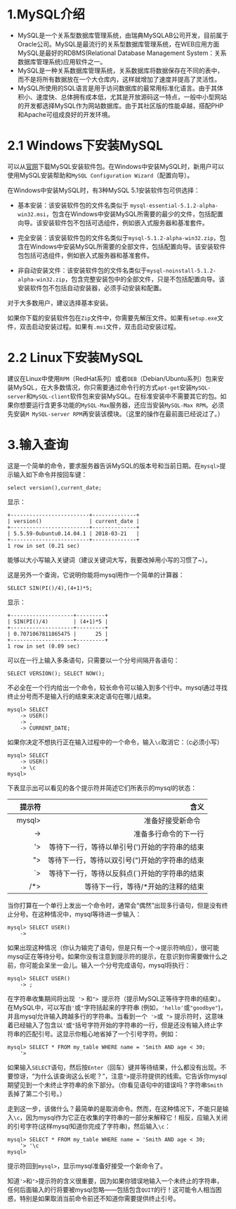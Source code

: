 # 1.MySQL介绍

- MySQL是一个关系型数据库管理系统，由瑞典MySQLAB公司开发，目前属于Oracle公司。MySQL是最流行的关系型数据库管理系统，在WEB应用方面MySQL是最好的RDBMS(Relational Database Management System：关系数据库管理系统)应用软件之一。
- MySQL是一种关系数据库管理系统，关系数据库将数据保存在不同的表中，而不是将所有数据放在一个大仓库内，这样就增加了速度并提高了灵活性。
- MySQL所使用的SQL语言是用于访问数据库的最常用标准化语言。由于其体积小、速度快、总体拥有成本低，尤其是开放源码这一特点，一般中小型网站的开发都选择MySQL作为网站数据库。由于其社区版的性能卓越，搭配PHP和Apache可组成良好的开发环境。

# 2.1 Windows下安装MySQL 

可以从[官网](https://dev.mysql.com/downloads/)下载MySQL安装软件包。在Windows中安装MySQL时，新用户可以使用MySQL安装帮助和`MySQL Configuration Wizard`（配置向导）。

在Windows中安装MySQL时，有3种MySQL 5.1安装软件包可供选择：

- 基本安装：该安装软件包的文件名类似于 `mysql-essential-5.1.2-alpha-win32.msi`，包含在Windows中安装MySQL所需要的最少的文件，包括配置向导。该安装软件包不包括可选组件，例如嵌入式服务器和基准套件。

- 完全安装：该安装软件包的文件名类似于`mysql-5.1.2-alpha-win32.zip`，包含在Windows中安装MySQL所需要的全部文件，包括配置向导。该安装软件包包括可选组件，例如嵌入式服务器和基准套件。

- 非自动安装文件：该安装软件包的文件名类似于`mysql-noinstall-5.1.2-alpha-win32.zip`，包含完整安装包中的全部文件，只是不包括配置向导。该安装软件包不包括自动安装器，必须手动安装和配置。

对于大多数用户，建议选择基本安装。

如果你下载的安装软件包在`Zip`文件中，你需要先解压文件。如果有`setup.exe`文件，双击启动安装过程。如果有`.msi`文件，双击启动安装过程。

# 2.2 Linux下安装MySQL

建议在Linux中使用`RPM`（RedHat系列）或者`DEB`（Debian/Ubuntu系列）包来安装MySQL，在大多数情况，你只需要通过命令行的方式`apt-get`安装`MySQL-server`和`MySQL-client`软件包来安装MySQL。在标准安装中不需要其它的包。如果你想要运行含更多功能的`MySQL-Max`服务器，还应当安装`MySQL-Max RPM`。必须先安装`M MySQL-server RPM`再安装该模块。（这里的操作在最前面已经说过了。）

# 3.输入查询

这是一个简单的命令，要求服务器告诉MySQL的版本号和当前日期。在`mysql>`提示输入如下命令并按回车键：
```
select version(),current_date;
```
显示：
```
+-------------------------+--------------+
| version()               | current_date |
+-------------------------+--------------+
| 5.5.59-0ubuntu0.14.04.1 | 2018-03-21   |
+-------------------------+--------------+
1 row in set (0.21 sec)
```
能够以大小写输入关键词（建议关键词大写，我要改掉用小写的习惯了~）。

这是另外一个查询，它说明你能将mysql用作一个简单的计算器：
```
SELECT SIN(PI()/4),(4+1)*5;
```
显示：
```
+--------------------+---------+
| SIN(PI()/4)        | (4+1)*5 |
+--------------------+---------+
| 0.7071067811865475 |      25 |
+--------------------+---------+
1 row in set (0.09 sec)
```
可以在一行上输入多条语句，只需要以一个分号间隔开各语句：
```
SELECT VERSION(); SELECT NOW();
```
不必全在一个行内给出一个命令，较长命令可以输入到多个行中。mysql通过寻找终止分号而不是输入行的结束来决定语句在哪儿结束。
```
mysql> SELECT
    -> USER()
    -> ,
    -> CURRENT_DATE;
```
如果你决定不想执行正在输入过程中的一个命令，输入`\c`取消它：（c必须小写）
```
mysql> SELECT
    -> USER()
    -> \c
mysql>
```
下表显示出可以看见的各个提示符并简述它们所表示的mysql的状态：

|  提示符 |含义 |
|---:|--:|
|    mysql>|准备好接受新命令    |
|->|准备多行命令的下一行|
|'>|等待下一行，等待以单引号(')开始的字符串的结束|
|">|等待下一行，等待以双引号(")开始的字符串的结束|
|`>|等待下一行，等待以反斜点(`)开始的字符串的结束|
|/*>|等待下一行，等待/*开始的注释的结束|

当你打算在一个单行上发出一个命令时，通常会“偶然”出现多行语句，但是没有终止分号。在这种情况中，mysql等待进一步输入：
```
mysql> SELECT USER()
    ->
```
如果出现这种情况（你认为输完了语句，但是只有一个->提示符响应），很可能mysql正在等待分号。如果你没有注意到提示符的提示，在意识到你需要做什么之前，你可能会呆坐一会儿。输入一个分号完成语句，mysql将执行：
```
mysql> SELECT USER()
    -> ;
```
在字符串收集期间将出现` '>` 和`"> `提示符（提示MySQL正等待字符串的结束）。在MySQL中，可以写由`'`或`"`字符括起来的字符串 (例如，`'hello'`或`"goodbye"`)，并且mysql允许输入跨越多行的字符串。当看到一个` '>`或` ">` 提示符时，这意味着已经输入了包含以`'`或`"`括号字符开始的字符串的一行，但是还没有输入终止字符串的匹配引号。这显示你粗心地省掉了一个引号字符。例如：
```
mysql> SELECT * FROM my_table WHERE name = 'Smith AND age < 30;
    '>
```
如果输入`SELECT`语句，然后按`Enter`（回车）键并等待结果，什么都没有出现。不要惊讶，“为什么该查询这么长呢？”，注意`">`提示符提供的线索。它告诉你mysql期望见到一个未终止字符串的余下部分。（你看见语句中的错误吗？字符串`Smith`丢掉了第二个引号。）

走到这一步，该做什么？最简单的是取消命令。然而，在这种情况下，不能只是输入`\c`，因为mysql作为它正在收集的字符串的一部分来解释它！相反，应输入关闭的引号字符(这样mysql知道你完成了字符串)，然后输入`\c`：
```
mysql> SELECT * FROM my_table WHERE name = 'Smith AND age < 30;
    '> '\c
mysql>
```
提示符回到`mysql>`，显示mysql准备好接受一个新命令了。

知道`'>`和`">`提示符的含义很重要，因为如果你错误地输入一个未终止的字符串，任何后面输入的行将要被mysql忽略——包括包含`QUIT`的行！这可能令人相当困惑，特别是如果取消当前命令前还不知道你需要提供终止引号。






